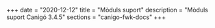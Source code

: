 +++
date        = "2020-12-12"
title       = "Mòduls suport"
description = "Mòduls suport Canigó 3.4.5"
sections    = "canigo-fwk-docs"
+++
